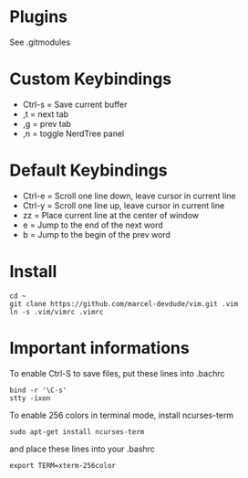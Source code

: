 # Plugins

See .gitmodules


# Custom Keybindings

- Ctrl-s = Save current buffer
- ,t = next tab
- ,g = prev tab
- ,n = toggle NerdTree panel


# Default Keybindings

- Ctrl-e = Scroll one line down, leave cursor in current line
- Ctrl-y = Scroll one line up, leave cursor in current line
- zz = Place current line at the center of window
- e = Jump to the end of the next word
- b = Jump to the begin of the prev word


# Install

    cd ~
    git clone https://github.com/marcel-devdude/vim.git .vim
    ln -s .vim/vimrc .vimrc


# Important informations

To enable Ctrl-S to save files, put these lines into .bachrc

    bind -r '\C-s'
    stty -ixon


To enable 256 colors in terminal mode, install ncurses-term

    sudo apt-get install ncurses-term

and place these lines into your .bashrc

    export TERM=xterm-256color
